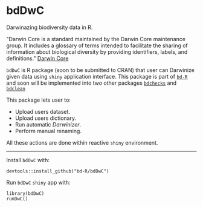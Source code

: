 # bdDwC

Darwinazing biodiversity data in R.

"Darwin Core is a standard maintained by the Darwin Core maintenance group. It includes a glossary of terms intended to facilitate the sharing of information about biological diversity by providing identifiers, labels, and definitions." [Darwin Core](https://github.com/tdwg/dwc)

`bdDwC` is R package (soon to be submitted to CRAN) that user can Darwinize given data using `shiny` application interface.  This package is part of [`bd-R`](https://github.com/bd-R) and soon will be implemented into two other packages [`bdchecks`](https://github.com/bd-R/bdchecks) and [`bdclean`](https://github.com/bd-R/bdclean)


This package lets user to:

- Upload users dataset.  
- Upload users dictionary.  
- Run automatic $Darwinizer$.  
- Perform manual renaming.

All these actions are done within reactive `shiny` environment. 

---

Install `bdDwC` with: 

    devtools::install_github("bd-R/bdDwC")

Run `bdDwC` `shiny` app with:
    
    library(bdDwC)
    runDwC()